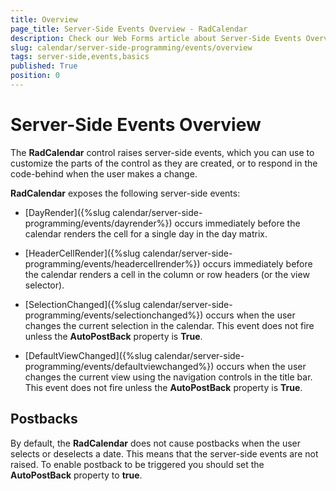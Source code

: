 ```yaml
---
title: Overview
page_title: Server-Side Events Overview - RadCalendar
description: Check our Web Forms article about Server-Side Events Overview.
slug: calendar/server-side-programming/events/overview
tags: server-side,events,basics
published: True
position: 0
---
```


# Server-Side Events Overview



The **RadCalendar** control raises server-side events, which you can use to customize the parts of the control as they are created, or to respond in the code-behind when the user makes a change.

**RadCalendar** exposes the following server-side events:

* [DayRender]({%slug calendar/server-side-programming/events/dayrender%}) occurs immediately before the calendar renders the cell for a single day in the day matrix.

* [HeaderCellRender]({%slug calendar/server-side-programming/events/headercellrender%}) occurs immediately before the calendar renders a cell in the column or row headers (or the view selector).

* [SelectionChanged]({%slug calendar/server-side-programming/events/selectionchanged%}) occurs when the user changes the current selection in the calendar. This event does not fire unless the **AutoPostBack** property is **True**.

* [DefaultViewChanged]({%slug calendar/server-side-programming/events/defaultviewchanged%}) occurs when the user changes the current view using the navigation controls in the title bar. This event does not fire unless the **AutoPostBack** property is **True**.



## Postbacks

By default, the **RadCalendar** does not cause postbacks when the user selects or deselects a date. This means that the server-side events are not raised. To enable postback to be triggered you should set the **AutoPostBack** property to **true**.


